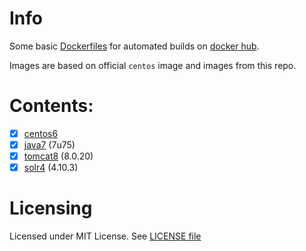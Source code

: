 # Info

Some basic [Dockerfiles][df] for automated builds on [docker hub][dhub].

Images are based on official `centos` image and images from this repo.

[df]: http://docs.docker.com/reference/builder/ "Dockerfile reference"
[dhub]: https://hub.docker.com/u/grossws/


# Contents:

- [x] [centos6][im-centos6]
- [x] [java7][im-java7] (7u75)
- [x] [tomcat8][im-tomcat8] (8.0.20)
- [x] [solr4][im-solr4] (4.10.3)

[im-centos6]: https://github.com/grossws/docker-comp-centos6
[im-java7]: https://github.com/grossws/docker-comp-java7
[im-tomcat8]: https://github.com/grossws/docker-comp-tomcat8
[im-solr4]: https://github.com/grossws/docker-comp-solr4

# Licensing

Licensed under MIT License. See [LICENSE file](LICENSE)
